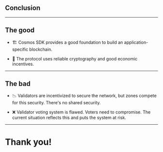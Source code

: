<!-- .slide: data-background-color="#8D3AED" -->

## Conclusion

---

## The good

- 🏗 Cosmos SDK provides a good foundation to build an application-specific blockchain.

- 🔑 The protocol uses reliable cryptography and good economic incentives.

---

## The bad

- 📉 Validators are incentivized to secure the network, but zones compete for this security. There's no shared security.

- ❌ Validator voting system is flawed. Voters need to compromise. The current situation reflects this and puts the system at risk.

---

# Thank you!
